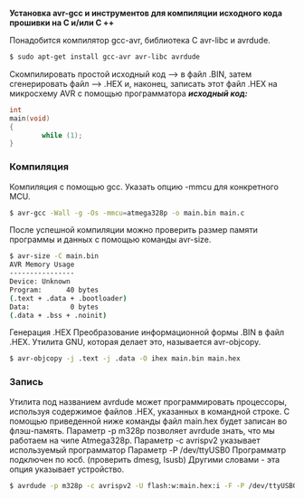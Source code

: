 **Установка avr-gcc и инструментов для компиляции исходного кода прошивки на C и/или C ++**

Понадобится компилятор gcc-avr, библиотека C avr-libc и avrdude. 

```bash
$ sudo apt-get install gcc-avr avr-libc avrdude
```

Скомпилировать простой исходный код  --> в файл .BIN, затем сгенерировать файл --> .HEX и, наконец, записать этот файл .HEX на микросхему AVR с помощью программатора
***исходный код:***
```c
int
main(void)
{
        while (1);
}
```


### Компиляция
Компиляция с помощью gcc. Указать  опцию -mmcu для конкретного MCU.

```bash
$ avr-gcc -Wall -g -Os -mmcu=atmega328p -o main.bin main.c
```

После успешной компиляции можно проверить размер памяти программы и данных с помощью команды avr-size.
```bash
$ avr-size -C main.bin
AVR Memory Usage
----------------
Device: Unknown
Program:      40 bytes
(.text + .data + .bootloader)
Data:          0 bytes
(.data + .bss + .noinit)
```

Генерация .HEX
Преобразование информационной формы .BIN в файл .HEX. Утилита GNU, которая делает это, называется avr-objcopy.
```bash
$ avr-objcopy -j .text -j .data -O ihex main.bin main.hex
```


### Запись
Утилита под названием avrdude может программировать процессоры, используя содержимое файлов .HEX, указанных в командной строке.
С помощью приведенной ниже команды файл main.hex будет записан во флэш-память.
Параметр -p m328p позволяет avrdude знать, что мы работаем на чипе Atmega328p. 
Параметр -c avrispv2 указывает используемый программатор
Параметр -P /dev/ttyUSB0 Программатр подключен по юсб. (проверить dmesg, lsusb)
Другими словами - эта опция указывает устройство.
```bash
$ avrdude -p m328p -c avrispv2 -U flash:w:main.hex:i -F -P /dev/ttyUSB0
```
